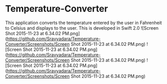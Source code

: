 # Temperature-Converter
This application converts the temperature entered by the user in Fahrenheit to Celsius and displays to the user. This is developed in Swift 2.0
![Screen Shot 2015-11-23 at 6.34.02 PM.png](https://github.com/Sravyadara/Temperature-Converter/Screenshots/Screen Shot 2015-11-23 at 6.34.02 PM.png)
![Screen Shot 2015-11-23 at 6.34.02 PM.png](https://github.com/Sravyadara/Temperature-Converter/Screenshots/Screen Shot 2015-11-23 at 6.34.02 PM.png)
![Screen Shot 2015-11-23 at 6.34.02 PM.png](https://github.com/Sravyadara/Temperature-Converter/Screenshots/Screen Shot 2015-11-23 at 6.34.02 PM.png)
